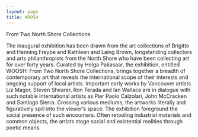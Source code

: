 ```yaml
---
layout: page
title: WOOSH
---
```

From Two North Shore Collections

The inaugural exhibition has been drawn from the art collections of Brigitte and Henning Freybe and Kathleen and Laing Brown, longstanding collectors and arts philanthropists from the North Shore who have been collecting art for over forty years. Curated by Helga Pakasaar, the exhibition, entitled WOOSH: From Two North Shore Collections, brings together a breadth of contemporary art that reveals the international scope of their interests and ongoing support of local artists. Important early works by Vancouver artists Liz Magor, Steven Shearer, Ron Terada and Ian Wallace are in dialogue with such notable international artists as Pier Paolo Calzolari, John McCracken and Santiago Sierra. Crossing various mediums, the artworks literally and figuratively spill into the viewer’s space. The exhibition foreground the social presence of such encounters. Often retooling industrial materials and common objects, the artists stage social and existential realities through poetic means.